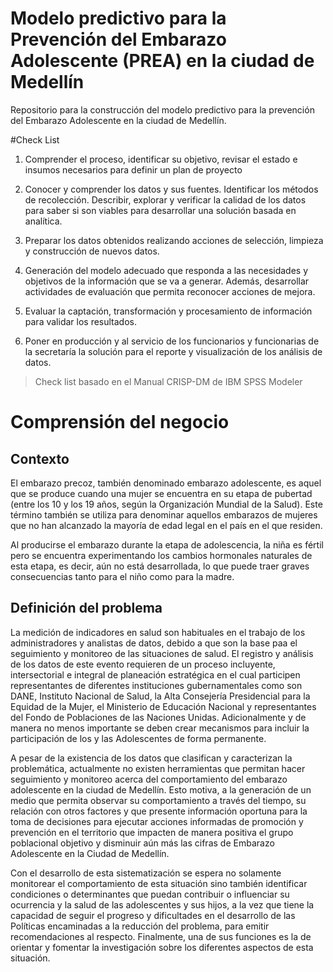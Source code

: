 # Modelo predictivo para la Prevención del Embarazo Adolescente (PREA) en la ciudad de Medellín
Repositorio para la construcción del modelo predictivo para la prevención del Embarazo Adolescente en la ciudad de Medellín.

#Check List

1. Comprender el proceso, identificar su objetivo, revisar el estado e insumos necesarios para definir un plan de proyecto

2. Conocer y comprender los datos y sus fuentes. Identificar los métodos de recolección. Describir, explorar y verificar la calidad de los datos para saber si son viables para desarrollar una solución basada en analítica.

3. Preparar los datos obtenidos realizando acciones de selección, limpieza y construcción de nuevos datos.

4. Generación del modelo adecuado que responda a las necesidades y objetivos de la información que se va a generar. Además, desarrollar actividades de evaluación que permita reconocer acciones de mejora.

5. Evaluar la captación, transformación y procesamiento de información para validar los resultados.

6. Poner en producción y al servicio de los funcionarios y funcionarias de la secretaría la solución para el reporte y visualización de los análisis de datos.

> Check list basado en el Manual CRISP-DM de IBM SPSS Modeler

# Comprensión del negocio

## Contexto

El embarazo precoz, también denominado embarazo adolescente, es aquel que se produce cuando una mujer se encuentra en su etapa de pubertad (entre los 10 y los 19 años, según la Organización Mundial de la Salud). Este término también se utiliza para denominar aquellos embarazos de mujeres que no han alcanzado la mayoría de edad legal en el país en el que residen.

Al producirse el embarazo durante la etapa de adolescencia, la niña es fértil pero se encuentra experimentando los cambios hormonales naturales de esta etapa, es decir, aún no está desarrollada, lo que puede traer graves consecuencias tanto para el niño como para la madre.

## Definición del problema

La medición de indicadores en salud son habituales en el trabajo de los administradores y analistas de datos, debido a que son la base paa el seguimiento y monitoreo de las situaciones de salud. El registro y análisis de los datos de este evento requieren de un proceso incluyente, intersectorial e integral de planeación estratégica en el cual participen representantes de diferentes instituciones gubernamentales como son DANE, Instituto Nacional de Salud, la Alta Consejería Presidencial para la Equidad de la Mujer, el Ministerio de Educación Nacional y representantes del Fondo de Poblaciones de las Naciones Unidas. Adicionalmente y de manera no menos importante se deben crear mecanismos para incluir la participación de los y las Adolescentes de forma permanente.

A pesar de la existencia de los datos que clasifican y caracterizan la problemática, actualmente no existen herramientas que permitan hacer seguimiento y monitoreo acerca del comportamiento del embarazo adolescente en la ciudad de Medellín. Esto motiva, a la generación de un medio que permita observar su comportamiento a través del tiempo, su relación con otros factores y que presente información oportuna para la toma de decisiones para ejecutar acciones informadas de promoción y prevención en el territorio que impacten de manera positiva el grupo poblacional objetivo y disminuir aún más las cifras de Embarazo Adolescente en la Ciudad de Medellín.

Con el desarrollo de esta sistematización se espera no solamente monitorear el comportamiento de esta situación sino también identificar condiciones o determinantes que puedan contribuir o influenciar su ocurrencia y la salud de las adolescentes y sus hijos, a la vez que tiene la capacidad de seguir el progreso y dificultades en el desarrollo de las Políticas encaminadas a la reducción del problema, para emitir recomendaciones al respecto. Finalmente, una de sus funciones es la de orientar y fomentar la investigación sobre los diferentes aspectos de esta situación.
